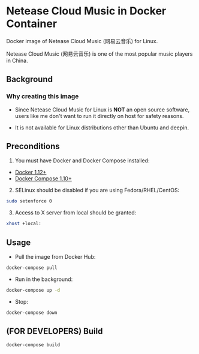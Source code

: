# Netease Cloud Music in Docker Container

Docker image of Netease Cloud Music (网易云音乐) for Linux.

Netease Cloud Music (网易云音乐) is one of the most popular music players in China.

## Background

### Why creating this image

- Since Netease Cloud Music for Linux is **NOT** an open source software,
users like me don't want to run it directly on host for safety reasons.

- It is not available for Linux distributions other than Ubuntu and deepin.

## Preconditions

1. You must have Docker and Docker Compose installed:

- [Docker 1.12+](https://docs.docker.com/engine/installation/)
- [Docker Compose 1.10+](https://docs.docker.com/compose/install/)

2. SELinux should be disabled if you are using Fedora/RHEL/CentOS:

``` bash
sudo setenforce 0
```

3. Access to X server from local should be granted:

``` bash
xhost +local:
```

## Usage

- Pull the image from Docker Hub:

``` bash
docker-compose pull
```

- Run in the background:

``` bash
docker-compose up -d
```

- Stop:

``` bash
docker-compose down
```

## (FOR DEVELOPERS) Build
``` bash
docker-compose build
```

